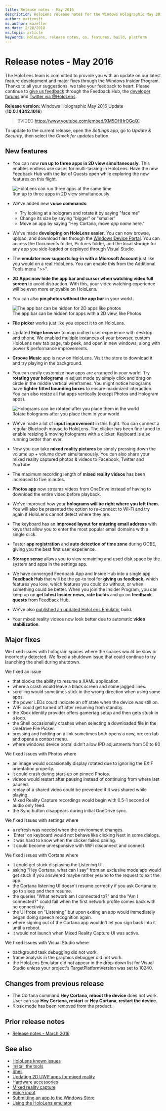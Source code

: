 ```yaml
---
title: Release notes - May 2016
description: HoloLens release notes for the Windows Holographic May 2016 Update.
author: mattzmsft
ms.author: mazeller
ms.date: 2/28/2018
ms.topic: article
keywords: HoloLens, release notes, os, features, build, platform
---
```




# Release notes - May 2016

The HoloLens team is committed to provide you with an update on our latest feature development and major fixes through the Windows Insider Program. Thanks to all your suggestions, we take your feedback to heart. Please continue to [give us feedback](give-us-feedback.md) through the Feedback Hub, the [developer forums](https://forums.hololens.com) and [Twitter via @HoloLens](https://twitter.com/hololens).

**Release version:** Windows Holographic May 2016 Update (**10.0.14342.1016**)

>[!VIDEO https://www.youtube.com/embed/XM5OHHrOGqQ]

To update to the current release, open the *Settings* app, go to *Update & Security*, then select the *Check for updates* button.

## New features

* You can now **run up to three apps in 2D view simultaneously**. This enables endless use cases for multi-tasking in HoloLens. Have the new Feedback Hub with the list of Quests open while exploring the new features on this flight.

  ![HoloLens can run three apps at the same time](images/img-3625-400px.jpg)<br>
  Run up to three apps in 2D view simultaneously

* We've added new **voice commands**:
   * Try looking at a hologram and rotate it by saying "face me"
   * Change its size by saying "bigger" or "smaller"
   * Move an app by saying "Hey Cortana, move *app name* here."
* We've made **developing on HoloLens easier**. You can now browse, upload, and download files through the [Windows Device Portal](using-the-windows-device-portal.md). You can access the Documents folder, Pictures folder, and the local storage for any app you side-loaded or deployed through Visual Studio.
* The **emulator now supports log-in with a Microsoft Account** just like you would on a real HoloLens. You can enable this from the Additional Tools menu ">>".
* **2D Apps now hide the app bar and cursor when watching video full screen** to avoid distraction. With this, your video watching experience will be even more enjoyable on HoloLens.
* You can also **pin photos without the app bar** in your world .

  ![The app bar can be hidden for 2D apps like photos](images/img-3626-400px.jpg)<br>
  The app bar can be hidden for apps with a 2D view, like Photos
  
* **File picker** works just like you expect it to on HoloLens.
* Updated **Edge browser** to map unified user experience with desktop and phone. We enabled multiple instances of your browser, custom HoloLens new tab page, tab peek, and open in new windows, along with power & performance improvements.
* **Groove Music** app is now on HoloLens. Visit the store to download it and try playing in the background.
* You can easily customize how apps are arranged in your world. Try **rotating your holograms** in adjust mode by simply click and drag on circle in the middle vertical wireframes. You might notice holograms have **tighter fitted bounding boxes** to ensure maximized interaction. You can also resize all flat apps vertically (except Photos and Hologram apps).

  ![Holograms can be rotated after you place them in the world](images/img-3627-400px.jpg)<br>
  Rotate holograms after you place them in your world

* We've made a lot of **input improvement** in this flight. You can connect a regular Bluetooth mouse to HoloLens. The clicker has been fine tuned to enable resizing & moving holograms with a clicker. Keyboard is also running better than ever.
* Now you can take **mixed reality pictures** by simply pressing down the volume up + volume down simultaneously. You can also share your mixed reality captured photos & videos to Facebook, Twitter and YouTube.
* The maximum recording length of **mixed reality videos** has been increased to five minutes.
* **Photos app** now streams videos from OneDrive instead of having to download the entire video before playback.
* We've improved how your **holograms will be right where you left them**. You will also be presented the option to re-connect to Wi-Fi and try again if HoloLens cannot detect where they are.
* The keyboard has an **improved layout for entering email address** with keys that allow you to enter the most popular email domains with a single click.
* Faster **app registration** and **auto detection of time zone** during OOBE, giving you the best first user experience.
* **Storage sense** allows you to view remaining and used disk space by the system and apps in the settings app.
* We have converged Feedback App and Inside Hub into a single app **Feedback Hub** that will be the go-to tool for **giving us feedback**, which features you love, which features you could do without, or when something could be better. When you join the Insider Program, you can keep up on **get latest Insider news**, **rate builds** and go on **feedback quests** from Feedback Hub.
* We've also [published an updated HoloLens Emulator](install-the-tools.md) build.
* Your mixed reality videos now look better due to automatic **video stabilization**.

## Major fixes

We fixed issues with hologram spaces where the spaces would be slow or incorrectly detected. We fixed a shutdown issue that could continue to try launching the shell during shutdown.

We fixed an issue
* that blocks the ability to resume a XAML application.
* where a crash would leave a black screen and some jagged lines.
* scrolling would sometimes stick in the wrong direction when using some apps.
* the power LEDs could indicate an off state when the device was still on.
* WiFi could get turned off after resuming from standby.
* the Xbox identity provider offers gamertag setup and then gets stuck in a loop.
* the Shell occasionally crashes when selecting a downloaded file in the OneDrive File Picker.
* pressing and holding on a link sometimes both opens a new, broken tab and opens a context menu.
* where windows device portal didn’t allow IPD adjustments from 50 to 80

We fixed issues with Photos where
* an image would occasionally display rotated due to ignoring the EXIF orientation property.
* it could crash during start-up on pinned Photos.
* videos would restart after pausing instead of continuing from where last paused.
* replay of a shared video could be prevented if it was shared while playing.
* Mixed Reality Capture recordings would begin with 0.5-1 second of audio only feed.
* the Sync button disappears during initial OneDrive sync.

We fixed issues with settings where
* a refresh was needed when the environment changes.
* 'Enter' on keyboard would not behave like clicking Next in some dialogs.
* it was hard to know when the clicker failed pairing.
* it could become unresponsive with WiFi disconnect and connect.

We fixed issues with Cortana where
* it could get stuck displaying the Listening UI.
* asking "Hey Cortana, what can I say" from an exclusive mode app would get stuck if you answered maybe rather yes/no to the request to exit the app.
* the Cortana listening UI doesn't resume correctly if you ask Cortana to go to sleep and then resume.
* the queries "What network am I connected to?" and the "Am I connected?" could fail when the first network profile comes back with no connectivity.
* the UI froze on "Listening" but upon exiting an app would immediately began doing speech recognition again.
* where signing out of the Cortana app wouldn't let you sign back into it until a reboot.
* it would not launch when Mixed Reality Capture UI was active.

We fixed issues with Visual Studio where
* background task debugging did not work.
* frame analysis in the graphics debugger did not work.
* the HoloLens Emulator did not appear in the drop-down list for Visual Studio unless your project's TargetPlatformVersion was set to 10240.

## Changes from previous release
* The Cortana command **Hey Cortana, reboot the device** does not work. User can say **Hey Cortana, restart** or **Hey Cortana, restart the device**.
* Kiosk mode has been removed from the product.

## Prior release notes
* [Release notes - March 2016](release-notes-march-2016.md)

## See also
* [HoloLens known issues](hololens-known-issues.md)
* [Install the tools](install-the-tools.md)
* [Shell](navigating-the-windows-mixed-reality-home.md)
* [Updating 2D UWP apps for mixed reality](building-2d-apps.md)
* [Hardware accessories](hardware-accessories.md)
* [Mixed reality capture](mixed-reality-capture.md)
* [Voice input](voice-input.md)
* [Submitting an app to the Windows Store](submitting-an-app-to-the-microsoft-store.md)
* [Using the HoloLens emulator](using-the-hololens-emulator.md)
